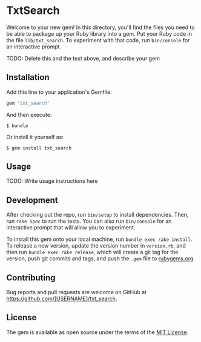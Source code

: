 # TxtSearch

Welcome to your new gem! In this directory, you'll find the files you need to be able to package up your Ruby library into a gem. Put your Ruby code in the file `lib/txt_search`. To experiment with that code, run `bin/console` for an interactive prompt.

TODO: Delete this and the text above, and describe your gem

## Installation

Add this line to your application's Gemfile:

```ruby
gem 'txt_search'
```

And then execute:

    $ bundle

Or install it yourself as:

    $ gem install txt_search

## Usage

TODO: Write usage instructions here

## Development

After checking out the repo, run `bin/setup` to install dependencies. Then, run `rake spec` to run the tests. You can also run `bin/console` for an interactive prompt that will allow you to experiment.

To install this gem onto your local machine, run `bundle exec rake install`. To release a new version, update the version number in `version.rb`, and then run `bundle exec rake release`, which will create a git tag for the version, push git commits and tags, and push the `.gem` file to [rubygems.org](https://rubygems.org).

## Contributing

Bug reports and pull requests are welcome on GitHub at https://github.com/[USERNAME]/txt_search.


## License

The gem is available as open source under the terms of the [MIT License](http://opensource.org/licenses/MIT).

